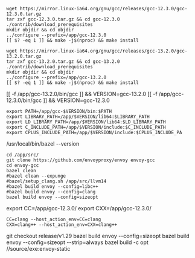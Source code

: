 ```
wget https://mirror.linux-ia64.org/gnu/gcc/releases/gcc-12.3.0/gcc-12.3.0.tar.gz
tar zxf gcc-12.3.0.tar.gz && cd gcc-12.3.0
./contrib/download_prerequisites
mkdir objdir && cd objdir
../configure --prefix=/app/gcc-12.3.0
[[ $? -eq 1 ]] && make -j$(nproc) && make install
```
```
wget https://mirror.linux-ia64.org/gnu/gcc/releases/gcc-13.2.0/gcc-13.2.0.tar.gz
tar zxf gcc-13.2.0.tar.gz && cd gcc-13.2.0
./contrib/download_prerequisites
mkdir objdir && cd objdir
../configure --prefix=/app/gcc-13.2.0
[[ $? -eq 1 ]] && make -j$(nproc) && make install
```
[[ -f /app/gcc-13.2.0/bin/gcc ]] && VERSION=gcc-13.2.0
[[ -f /app/gcc-12.3.0/bin/gcc ]] && VERSION=gcc-12.3.0
```
export PATH=/app/gcc-$VERSION/bin:$PATH
export LIBRARY_PATH=/app/$VERSION/lib64:$LIBRARY_PATH
export LD_LIBRARY_PATH=/app/$VERSION/lib64:$LD_LIBRARY_PATH
export C_INCLUDE_PATH=/app/$VERSION/include:$C_INCLUDE_PATH
export CPLUS_INCLUDE_PATH=/app/$VERSION/include:$CPLUS_INCLUDE_PA
```
/usr/local/bin/bazel --version
```
cd /app/src/
git clone https://github.com/envoyproxy/envoy envoy-gcc
cd envoy-gcc
bazel clean
#bazel clean --expunge
#bazel/setup_clang.sh /app/src/llvm14
#bazel build envoy --config=libc++
#bazel build envoy --config=clang
bazel build envoy --config=sizeopt
```
export CC=/app/gcc-12.3.0/
export CXX=/app/gcc-12.3.0/
```
CC=clang --host_action_env=CC=clang
CXX=clang++ --host_action_env=CXX=clang++
```
git checkout release/v1.29
bazel build envoy --config=sizeopt
bazel build envoy --config=sizeopt --strip=always
bazel build -c opt //source/exe:envoy-static
```